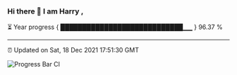 ### Hi there 👋 I am Harry , 

⏳ Year progress { ████████████████████████████▁▁ } 96.37 %

---

⏰ Updated on Sat, 18 Dec 2021 17:51:30 GMT

![Progress Bar CI](https://github.com/duykhang68/duykhang68/workflows/Progress%20Bar%20CI/badge.svg)
